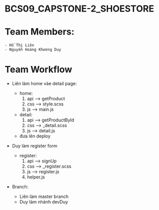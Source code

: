 # BCS09_CAPSTONE-2_SHOESTORE
# Team Members:
    - Hồ Thị Liên
    - Nguyễn Hoàng Khương Duy

# Team Workflow
- Liên làm home vàe detail page:
    + home: 
        1. api --> getProduct
        2. css --> style.scss
        3. js --> main.js
    + detail: 
        1. api --> getProductById
        2. css --> _detail.scss
        3. js --> detail.js
    + đưa lên deploy

- Duy làm register form
    + register: 
        1. api --> signUp
        2. css --> _register.scss
        3. js --> register.js
        4. helper.js

- Branch: 
    + Liên làm master branch
    + Duy làm nhánh devDuy
